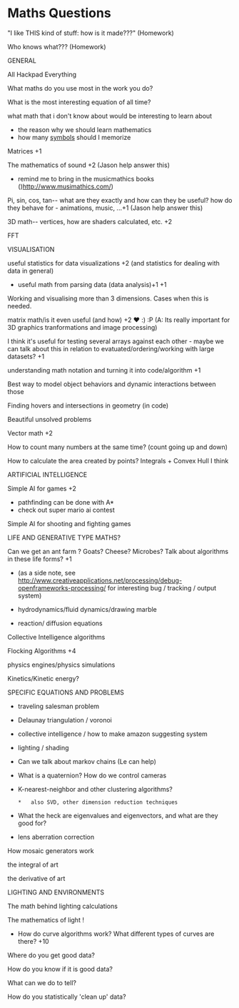 # Maths Questions

"I like THIS kind of stuff: how is it made???" (Homework)

Who knows what??? (Homework)

GENERAL

All Hackpad Everything

What maths do you use most in the work you do?

What is the most interesting equation of all time?

what math that i don't know about would be interesting to learn about

*   the reason why we should learn mathematics
*   how many [symbols](http://en.wikipedia.org/wiki/List_of_mathematical_symbols) should I memorize

Matrices +1

The mathematics of sound +2 (Jason help answer this)

*   remind me to bring in the musicmathics books ([](http://www.musimathics.com/))http://www.musimathics.com/)

Pi, sin, cos, tan-- what are they exactly and how can they be useful? how do they behave for - animations, music, ...+1  (Jason help answer this)

3D math-- vertices, how are shaders calculated, etc. +2

FFT

VISUALISATION

useful statistics for data visualizations +2  (and statistics for dealing with data in general)

*   useful math from parsing data (data analysis)+1 +1

Working and visualising more than 3 dimensions. Cases when this is needed.

matrix math/is it even useful (and how) +2 ❤ :) :P (A: Its really important for 3D graphics tranformations and image processing)

I think it's useful for testing several arrays against each other - maybe we can talk about this in relation to evatuated/ordering/working with large datasets? +1

understanding math notation and turning it into code/algorithm +1

Best way to model object behaviors and dynamic interactions between those

Finding hovers and intersections in geometry (in code)

Beautiful unsolved problems

Vector math +2

How to count many numbers at the same time? (count going up and down) 

How to calculate the area created by points? Integrals + Convex Hull I think

ARTIFICIAL INTELLIGENCE

Simple AI for games +2 

*   pathfinding can be done with A*
*   check out super mario ai contest

Simple AI for shooting and fighting games

LIFE AND GENERATIVE TYPE MATHS?

Can we get an ant farm ? Goats? Cheese? Microbes? Talk about algorithms in these life forms? +1  

*    (as a side note, see [](http://www.creativeapplications.net/processing/debug-openframeworks-processing/)http://www.creativeapplications.net/processing/debug-openframeworks-processing/ for interesting bug / tracking / output system)

*   hydrodynamics/fluid dynamics/drawing marble
*   reaction/ diffusion equations

Collective Intelligence algorithms

Flocking Algorithms +4

physics engines/physics simulations

Kinetics/Kinetic energy?

SPECIFIC EQUATIONS AND PROBLEMS

*   traveling salesman problem
*   Delaunay triangulation / voronoi
*   collective intelligence / how to make amazon suggesting system
*   lighting / shading
*   Can we talk about markov chains (Le can help)
*   What is a quaternion? How do we control cameras
*   K-nearest-neighbor and other clustering algorithms?

        *   also SVD, other dimension reduction techniques

*   What the heck are eigenvalues and eigenvectors, and what are they good for?
*   lens aberration correction

How mosaic generators work

the integral of art

the derivative of art

LIGHTING AND ENVIRONMENTS

The math behind lighting calculations

The mathematics of light !

*   How do curve algorithms work?  What different types of curves are there? +10

Where do you get good data?

How do you know if it is good data?

What can we do to tell?

How do you statistically 'clean up' data?